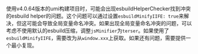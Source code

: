 使用v4.0.64版本的umi构建项目时，可能会出现esbuildHelperChecker找到冲突的esbuild helper的问题。这个问题可以通过设置`esbuildMinifyIIFE: true`来解决，但这可能会导致全局变量命名冲突。如果出现全局变量命名冲突的问题，可以考虑不使用默认的esbuild压缩，调整`jsMinifier`为`terser`。如果使用了`esbuildMinifyIIFE`，需要改为从`window.xxx`上获取。如果还有问题，需要提供一个最小复现。
